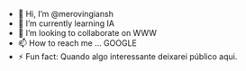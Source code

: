 - 👋 Hi, I’m @merovingiansh
- 🌱 I’m currently learning IA
- 💞️ I’m looking to collaborate on WWW
- 📫 How to reach me ... GOOGLE
- ⚡ Fun fact: Quando algo interessante deixarei público aqui.

<!---
merovingiansh/merovingiansh is a ✨ special ✨ repository because its `README.md` (this file) appears on your GitHub profile.
You can click the Preview link to take a look at your changes.
--->
